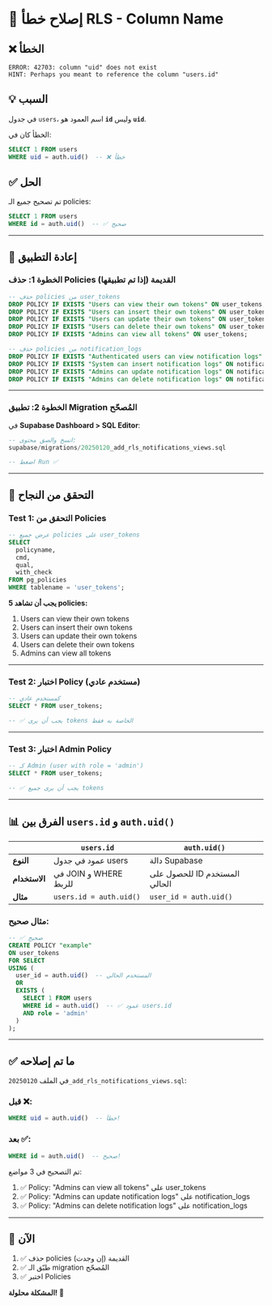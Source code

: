 # 🔧 إصلاح خطأ RLS - Column Name

## ❌ الخطأ

```
ERROR: 42703: column "uid" does not exist
HINT: Perhaps you meant to reference the column "users.id"
```

## 💡 السبب

في جدول `users`، اسم العمود هو **`id`** وليس **`uid`**.

الخطأ كان في:
```sql
SELECT 1 FROM users
WHERE uid = auth.uid()  -- ❌ خطأ
```

## ✅ الحل

تم تصحيح جميع الـ policies:
```sql
SELECT 1 FROM users
WHERE id = auth.uid()  -- ✅ صحيح
```

---

## 🔄 إعادة التطبيق

### الخطوة 1: حذف Policies القديمة (إذا تم تطبيقها)

```sql
-- حذف policies من user_tokens
DROP POLICY IF EXISTS "Users can view their own tokens" ON user_tokens;
DROP POLICY IF EXISTS "Users can insert their own tokens" ON user_tokens;
DROP POLICY IF EXISTS "Users can update their own tokens" ON user_tokens;
DROP POLICY IF EXISTS "Users can delete their own tokens" ON user_tokens;
DROP POLICY IF EXISTS "Admins can view all tokens" ON user_tokens;

-- حذف policies من notification_logs
DROP POLICY IF EXISTS "Authenticated users can view notification logs" ON notification_logs;
DROP POLICY IF EXISTS "System can insert notification logs" ON notification_logs;
DROP POLICY IF EXISTS "Admins can update notification logs" ON notification_logs;
DROP POLICY IF EXISTS "Admins can delete notification logs" ON notification_logs;
```

---

### الخطوة 2: تطبيق Migration المُصحّح

في **Supabase Dashboard > SQL Editor**:

```sql
-- انسخ والصق محتوى:
supabase/migrations/20250120_add_rls_notifications_views.sql

-- اضغط Run ✅
```

---

## 🧪 التحقق من النجاح

### Test 1: التحقق من Policies

```sql
-- عرض جميع policies على user_tokens
SELECT 
  policyname,
  cmd,
  qual,
  with_check
FROM pg_policies
WHERE tablename = 'user_tokens';
```

**يجب أن تشاهد 5 policies:**
1. Users can view their own tokens
2. Users can insert their own tokens
3. Users can update their own tokens
4. Users can delete their own tokens
5. Admins can view all tokens

---

### Test 2: اختبار Policy (مستخدم عادي)

```sql
-- كمستخدم عادي
SELECT * FROM user_tokens;

-- ✅ يجب أن يرى tokens الخاصة به فقط
```

---

### Test 3: اختبار Admin Policy

```sql
-- كـ Admin (user with role = 'admin')
SELECT * FROM user_tokens;

-- ✅ يجب أن يرى جميع tokens
```

---

## 📊 الفرق بين `users.id` و `auth.uid()`

| | `users.id` | `auth.uid()` |
|---|------------|--------------|
| **النوع** | عمود في جدول users | دالة Supabase |
| **الاستخدام** | في JOIN و WHERE للربط | للحصول على ID المستخدم الحالي |
| **مثال** | `users.id = auth.uid()` | `user_id = auth.uid()` |

### مثال صحيح:

```sql
-- ✅ صحيح
CREATE POLICY "example"
ON user_tokens
FOR SELECT
USING (
  user_id = auth.uid()  -- المستخدم الحالي
  OR
  EXISTS (
    SELECT 1 FROM users
    WHERE id = auth.uid()  -- ✅ عمود users.id
    AND role = 'admin'
  )
);
```

---

## ✅ ما تم إصلاحه

في الملف `20250120_add_rls_notifications_views.sql`:

### قبل ❌:
```sql
WHERE uid = auth.uid()  -- خطأ!
```

### بعد ✅:
```sql
WHERE id = auth.uid()  -- صحيح!
```

تم التصحيح في 3 مواضع:
1. ✅ Policy: "Admins can view all tokens" على user_tokens
2. ✅ Policy: "Admins can update notification logs" على notification_logs
3. ✅ Policy: "Admins can delete notification logs" على notification_logs

---

## 🎯 الآن

1. ✅ حذف policies القديمة (إن وجدت)
2. ✅ طبّق الـ migration المُصحّح
3. ✅ اختبر Policies

**المشكلة محلولة! 🚀**
